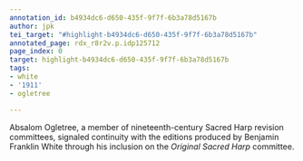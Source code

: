 ```yaml
---
annotation_id: b4934dc6-d650-435f-9f7f-6b3a78d5167b
author: jpk
tei_target: "#highlight-b4934dc6-d650-435f-9f7f-6b3a78d5167b"
annotated_page: rdx_r8r2v.p.idp125712
page_index: 0
target: highlight-b4934dc6-d650-435f-9f7f-6b3a78d5167b
tags:
- white
- '1911'
- ogletree

---
```

Absalom Ogletree, a member of nineteenth-century Sacred Harp revision committees, signaled continuity with the editions produced by Benjamin Franklin White through his inclusion on the *Original Sacred Harp* committee.